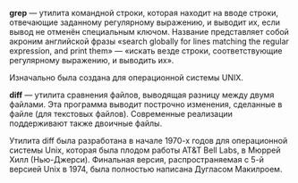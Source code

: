 **grep** — утилита командной строки, которая находит на вводе строки, отвечающие заданному регулярному выражению, и выводит их, если вывод не отменён специальным ключом. Название представляет собой акроним английской фразы «search globally for lines matching the regular expression, and print them» — «искать везде строки, соответствующие регулярному выражению, и выводить их».

Изначально была создана для операционной системы UNIX.

**diff** — утилита сравнения файлов, выводящая разницу между двумя файлами. Эта программа выводит построчно изменения, сделанные в файле (для текстовых файлов). Современные реализации поддерживают также двоичные файлы. 

Утилита diff была разработана в начале 1970-х годов для операционной системы Unix, которая была плодом работы AT&T Bell Labs, в Мюррей Хилл (Нью-Джерси). Финальная версия, распространяемая с 5-й версией Unix в 1974, была полностью написана Дугласом Макилроем.